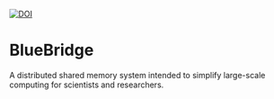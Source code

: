[![DOI](https://zenodo.org/badge/84783444.svg)](https://zenodo.org/badge/latestdoi/84783444)


# BlueBridge
A distributed shared memory system intended to simplify large-scale computing for scientists and researchers.
